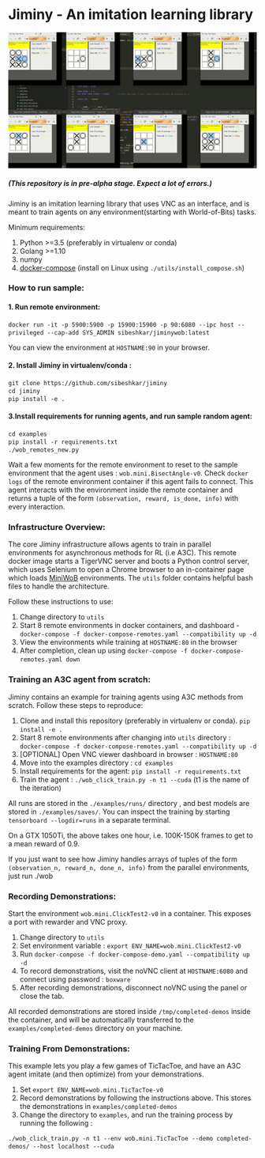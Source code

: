 # Jiminy - An imitation learning library

![Jiminy recording](utils/screencast.gif)

##### (This repository is in pre-alpha stage. Expect a lot of errors.)


Jiminy is an imitation learning library that uses VNC as an interface, and is meant to train agents on any environment(starting with World-of-Bits) tasks.

Minimum requirements: 

1. Python >=3.5 (preferably in virtualenv or conda)
2. Golang >=1.10
3. numpy  
4. [docker-compose](https://docs.docker.com/compose/install/) (install on Linux using `./utils/install_compose.sh`)


### How to run sample:

#### 1. Run remote environment:

```
docker run -it -p 5900:5900 -p 15900:15900 -p 90:6080 --ipc host --privileged --cap-add SYS_ADMIN sibeshkar/jiminywob:latest
```

You can view the environment at `HOSTNAME:90` in your browser. 

#### 2. Install Jiminy in virtualenv/conda :

```
git clone https://github.com/sibeshkar/jiminy
cd jiminy
pip install -e .
```

#### 3.Install requirements for running agents, and run sample random agent:

```
cd examples
pip install -r requirements.txt
./wob_remotes_new.py
```

Wait a few moments for the remote environment to reset to the sample environment that the agent uses : `wob.mini.BisectAngle-v0`. Check `docker logs` of the remote environment container if this agent fails to connect. This agent interacts with the environment inside the remote container and returns a tuple of the form `(observation, reward, is_done, info)` with every interaction.

  
### Infrastructure Overview:
The core Jiminy infrastructure allows agents to train in parallel environments for asynchronous methods for RL (i.e A3C). This remote docker image starts a TigerVNC server and boots a Python control server, which uses Selenium to open a Chrome browser to an in-container page which loads [MiniWoB](https://stanfordnlp.github.io/miniwob-plusplus/) environments. The `utils` folder contains helpful bash files to handle the architecture. 

Follow these instructions to use:
1. Change directory to `utils`
2. Start 8 remote environments in docker containers, and dashboard - `docker-compose -f docker-compose-remotes.yaml --compatibility up -d` 
2. View the environments while training at `HOSTNAME:80` in the browser
3. After completion, clean up using `docker-compose -f docker-compose-remotes.yaml down`

### Training an A3C agent from scratch:

Jiminy contains an example for training agents using A3C methods from scratch.  Follow these steps to reproduce: 

1. Clone and install this repository (preferably in virtualenv or conda). `pip install -e .`
2. Start 8 remote environments after changing into `utils` directory : `docker-compose -f docker-compose-remotes.yaml --compatibility up -d`
3. [OPTIONAL] Open VNC viewer dashboard in browser : `HOSTNAME:80`
4. Move into the examples directory : `cd examples`
5. Install requirements for the agent: `pip install -r requirements.txt`
6. Train the agent : `./wob_click_train.py -n t1 --cuda` (t1 is the name of the iteration)

All runs are stored in the `./examples/runs/` directory , and best models are stored in `./examples/saves/`. You can inspect the training by starting `tensorboard --logdir=runs` in a separate terminal.

On a GTX 1050Ti, the above takes one hour, i.e. 100K-150K frames to get to a mean reward of 0.9. 

If you just want to see how Jiminy handles arrays of tuples of the form `(observation_n, reward_n, done_n, info)` from the parallel environments, just run ./wob	

### Recording Demonstrations:

Start the environment `wob.mini.ClickTest2-v0` in a container. This exposes a port with rewarder and VNC proxy.

1. Change directory to `utils`
2. Set environment variable : `export ENV_NAME=wob.mini.ClickTest2-v0`
3. Run `docker-compose -f docker-compose-demo.yaml --compatibility up -d`
4. To record demonstrations, visit the noVNC client at `HOSTNAME:6080` and connect using password : `boxware`
5. After recording demonstrations, disconnect noVNC using the panel or close the tab.

All recorded demonstrations are stored inside `/tmp/completed-demos` inside the container, and will be automatically transferred to the `examples/completed-demos` directory on your machine. 

### Training From Demonstrations:

This example lets you play a few games of TicTacToe, and have an A3C agent imitate (and then optimize) from your demonstrations. 

1. Set `export ENV_NAME=wob.mini.TicTacToe-v0`
2. Record demonstrations by following the instructions above. This stores the demonstrations in `examples/completed-demos`
3. Change the directory to `examples`, and run the training process by running the following :
```
./wob_click_train.py -n t1 --env wob.mini.TicTacToe --demo completed-demos/ --host localhost --cuda
```